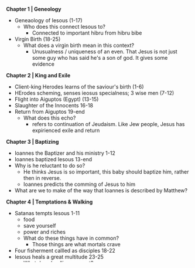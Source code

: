 **Chapter 1 | Geneology**
- Geneaology of Iesous (1-17)
	- Who does this connect Iesous to?
		- Connected to important hibru from hibru bibe
- Virgin Birth (18-25)
	- What does a virgin birth mean in this context?
		- Unusualness / uniqueness of an even. That Jesus is not just some guy who has said he's a son of god. It gives some evidence

**Chapter 2 | King and Exile**
- Client-king Herodes learns of the saviour's birth (1-6)
- HErodes scheming, senses ieosus specialness; 3 wise men (7-12)
- Flight into Aiguptos (Egypt) (13-15)
- Slaughter of the Innocents 16-18
- Return from Aiguptos 19-end
	- What does this echo?
		- refers to continuation of Jeudaism. Like Jew people, Jesus has expirienced exile and return

**Chapter 3 | Baptizing**
- Ioannes the Baptizer and his ministry 1-12
- Ioannes baptized Iesous 13-end
- Why is he reluctant to do so?
	- He thinks Jesus is so important, this baby should baptize him, rather then in reverse.
	- Ioannes predicts the comming of Jesus to him
- What are we to make of the way that Ioannes is described by Matthew?

**Chapter 4 | Temptations & Walking**
- Satanas tempts Iesous 1-11
	- food
	- save yourself
	- power and riches
	- What do these things have in common?
		- Those things are what mortals crave
- Four fisherment callled as disciples 18-22
- Iesous heals a great multitude 23-25
	- What does healling suggest?
		- That a guy is not just gathers people and heals them. He does good deeds. It suggest that he is able to give people eternal life. (aka healing is just a step)
- News begin to spread

**Chapter 5**
- Setting and Beatitutudes 1-12
	- What is common amongst those people?
		- oppressed
		- apposed
		- on the margins
		- vulnerable
- Salt and Light 13-16
- Law and the Prophets 17-20
	- "I am not here to abolish the law, but to fulfill and add"
- Do not hate 21-26
- Do not lust 27-30
- Do no divorce, except for sexual misconduct 31-32
- Do not swear oaths 33-37
- Do not retaliate 38-42
	- eye for an eye?
	- turn the other cheek
- Love your enemies 43-38
	- "Love not just your neighbour, but enemies"

#### Decalogue (The Commendnats)
**Murder**
A person killing a person.

*"Malice aforethought"*
1. Intent to kill, and it results in death
2. Inntent to cause serious bodily injury
3. depraved hear -- recklesness
4. Felony murder docctrine
	- Created/engaged in situation so dangerous it caused a death

